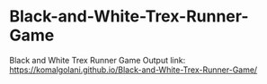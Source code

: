 # Black-and-White-Trex-Runner-Game
Black and White Trex Runner Game
Output link:
https://komalgolani.github.io/Black-and-White-Trex-Runner-Game/
